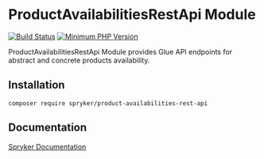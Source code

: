 # ProductAvailabilitiesRestApi Module
[![Build Status](https://travis-ci.org/spryker/product-availabilities-rest-api.svg)](https://travis-ci.org/spryker/product-availabilities-rest-api)
[![Minimum PHP Version](https://img.shields.io/badge/php-%3E%3D%207.3-8892BF.svg)](https://php.net/)

ProductAvailabilitiesRestApi Module provides Glue API endpoints for abstract and concrete products availability.

## Installation

```
composer require spryker/product-availabilities-rest-api
```

## Documentation

[Spryker Documentation](https://academy.spryker.com/developing_with_spryker/module_guide/modules.html)
